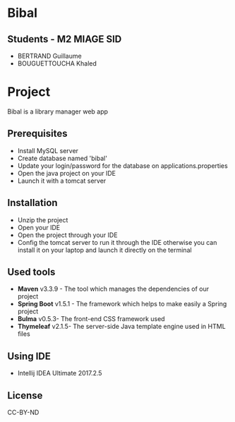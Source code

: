 # Bibal
## Students - M2 MIAGE SID
* BERTRAND Guillaume
* BOUGUETTOUCHA Khaled

# Project 
Bibal is a library manager web app

## Prerequisites
- Install MySQL server
- Create database named 'bibal'
- Update your login/password for the database on applications.properties
- Open the java project on your IDE
- Launch it with a tomcat server

## Installation
- Unzip the project
- Open your IDE
- Open the project through your IDE
- Config the tomcat server to run it through the IDE otherwise you can install it on your laptop and launch it directly on the terminal

## Used tools
* **Maven** v3.3.9 - The tool which manages the dependencies of our project
* **Spring Boot** v1.5.1 - The framework which helps to make easily a Spring project
* **Bulma** v0.5.3- The front-end CSS framework used
* **Thymeleaf** v2.1.5- The server-side Java template engine used in HTML files

## Using IDE
- Intellij IDEA Ultimate 2017.2.5

## License

CC-BY-ND
